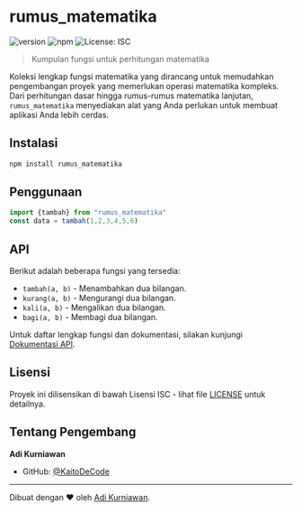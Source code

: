 # rumus_matematika

![version](https://img.shields.io/badge/version-1.0.7-blue.svg?cacheSeconds=2592000)
![npm](https://img.shields.io/npm/dt/rumus_matematika.svg)
![License: ISC](https://img.shields.io/badge/License-ISC-yellow.svg)

> Kumpulan fungsi untuk perhitungan matematika

Koleksi lengkap fungsi matematika yang dirancang untuk memudahkan pengembangan proyek yang memerlukan operasi matematika kompleks. Dari perhitungan dasar hingga rumus-rumus matematika lanjutan, `rumus_matematika` menyediakan alat yang Anda perlukan untuk membuat aplikasi Anda lebih cerdas.

## Instalasi
```sh
npm install rumus_matematika
```

## Penggunaan
```javascript
import {tambah} from "rumus_matematika"
const data = tambah(1,2,3,4,5,6)
```



## API

Berikut adalah beberapa fungsi yang tersedia:

- `tambah(a, b)` - Menambahkan dua bilangan.
- `kurang(a, b)` - Mengurangi dua bilangan.
- `kali(a, b)` - Mengalikan dua bilangan.
- `bagi(a, b)` - Membagi dua bilangan.

Untuk daftar lengkap fungsi dan dokumentasi, silakan kunjungi [Dokumentasi API](#).

## Lisensi

Proyek ini dilisensikan di bawah Lisensi ISC - lihat file [LICENSE](LICENSE) untuk detailnya.

## Tentang Pengembang

**Adi Kurniawan**

- GitHub: [@KaitoDeCode](https://github.com/KaitoDeCode)

---

Dibuat dengan ❤ oleh [Adi Kurniawan](https://github.com/KaitoDeCode).